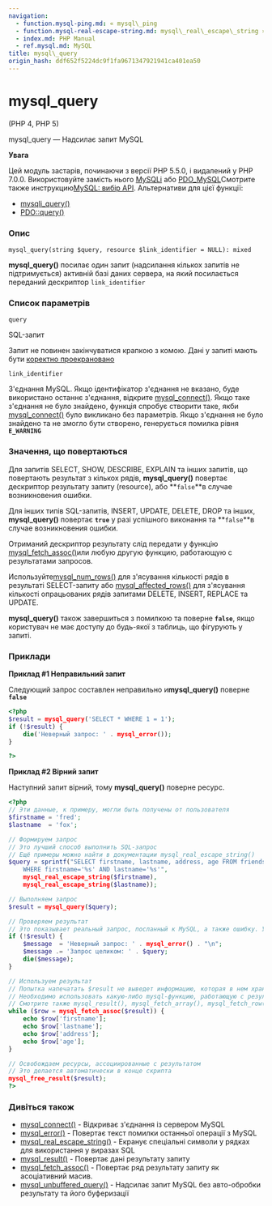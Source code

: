 ```yaml
---
navigation:
  - function.mysql-ping.md: « mysql\_ping
  - function.mysql-real-escape-string.md: mysql\_real\_escape\_string »
  - index.md: PHP Manual
  - ref.mysql.md: MySQL
title: mysql\_query
origin_hash: ddf652f5224dc9f1fa9671347921941ca401ea50
---
```

# mysql\_query

(PHP 4, PHP 5)

mysql\_query — Надсилає запит MySQL

**Увага**

Цей модуль застарів, починаючи з версії PHP 5.5.0, і видалений у PHP 7.0.0. Використовуйте замість нього [MySQLi](book.mysqli.md) або [PDO\_MySQL](ref.pdo-mysql.md)Смотрите также инструкцию[MySQL: вибір API](mysqlinfo.api.choosing.md). Альтернативи для цієї функції:

-   [mysqli\_query()](mysqli.query.md)
-   [PDO::query()](pdo.query.md)

### Опис

```methodsynopsis
mysql_query(string $query, resource $link_identifier = NULL): mixed
```

**mysql\_query()** посилає один запит (надсилання кількох запитів не підтримується) активній базі даних сервера, на який посилається переданий дескриптор `link_identifier`

### Список параметрів

`query`

SQL-запит

Запит не повинен закінчуватися крапкою з комою. Дані у запиті мають бути [коректно проекрановано](function.mysql-real-escape-string.md)

`link_identifier`

З'єднання MySQL. Якщо ідентифікатор з'єднання не вказано, буде використано останнє з'єднання, відкрите [mysql\_connect()](function.mysql-connect.md). Якщо таке з'єднання не було знайдено, функція спробує створити таке, якби [mysql\_connect()](function.mysql-connect.md) було викликано без параметрів. Якщо з'єднання не було знайдено та не змогло бути створено, генерується помилка рівня **`E_WARNING`**

### Значення, що повертаються

Для запитів SELECT, SHOW, DESCRIBE, EXPLAIN та інших запитів, що повертають результат з кількох рядів, **mysql\_query()** повертає дескриптор результату запиту (resource), або \*\*`false`\*\*в случае возникновения ошибки.

Для інших типів SQL-запитів, INSERT, UPDATE, DELETE, DROP та інших, **mysql\_query()** повертає **`true`** у разі успішного виконання та \*\*`false`\*\*в случае возникновения ошибки.

Отриманий дескриптор результату слід передати у функцію [mysql\_fetch\_assoc()](function.mysql-fetch-assoc.md)или любую другую функцию, работающую с результатами запросов.

Используйте[mysql\_num\_rows()](function.mysql-num-rows.md) для з'ясування кількості рядів в результаті SELECT-запиту або [mysql\_affected\_rows()](function.mysql-affected-rows.md) для з'ясування кількості опрацьованих рядів запитами DELETE, INSERT, REPLACE та UPDATE.

**mysql\_query()** також завершиться з помилкою та поверне **`false`**, якщо користувач не має доступу до будь-якої з таблиць, що фігурують у запиті.

### Приклади

**Приклад #1 Неправильний запит**

Следующий запрос составлен неправильно и**mysql\_query()** поверне **`false`**

```php
<?php
$result = mysql_query('SELECT * WHERE 1 = 1');
if (!$result) {
    die('Неверный запрос: ' . mysql_error());
}

?>
```

**Приклад #2 Вірний запит**

Наступний запит вірний, тому **mysql\_query()** поверне ресурс.

```php
<?php
// Эти данные, к примеру, могли быть получены от пользователя
$firstname = 'fred';
$lastname  = 'fox';

// Формируем запрос
// Это лучший способ выполнить SQL-запрос
// Ещё примеры можно найти в документации mysql_real_escape_string()
$query = sprintf("SELECT firstname, lastname, address, age FROM friends
    WHERE firstname='%s' AND lastname='%s'",
    mysql_real_escape_string($firstname),
    mysql_real_escape_string($lastname));

// Выполняем запрос
$result = mysql_query($query);

// Проверяем результат
// Это показывает реальный запрос, посланный к MySQL, а также ошибку. Удобно при отладке.
if (!$result) {
    $message  = 'Неверный запрос: ' . mysql_error() . "\n";
    $message .= 'Запрос целиком: ' . $query;
    die($message);
}

// Используем результат
// Попытка напечатать $result не выведет информацию, которая в нем хранится
// Необходимо использовать какую-либо mysql-функцию, работающую с результатом запроса
// Смотрите также mysql_result(), mysql_fetch_array(), mysql_fetch_row() и т.п.
while ($row = mysql_fetch_assoc($result)) {
    echo $row['firstname'];
    echo $row['lastname'];
    echo $row['address'];
    echo $row['age'];
}

// Освобождаем ресурсы, ассоциированные с результатом
// Это делается автоматически в конце скрипта
mysql_free_result($result);
?>
```

### Дивіться також

-   [mysql\_connect()](function.mysql-connect.md) \- Відкриває з'єднання із сервером MySQL
-   [mysql\_error()](function.mysql-error.md) \- Повертає текст помилки останньої операції з MySQL
-   [mysql\_real\_escape\_string()](function.mysql-real-escape-string.md) \- Екранує спеціальні символи у рядках для використання у виразах SQL
-   [mysql\_result()](function.mysql-result.md) \- Повертає дані результату запиту
-   [mysql\_fetch\_assoc()](function.mysql-fetch-assoc.md) \- Повертає ряд результату запиту як асоціативний масив.
-   [mysql\_unbuffered\_query()](function.mysql-unbuffered-query.md) \- Надсилає запит MySQL без авто-обробки результату та його буферизації
